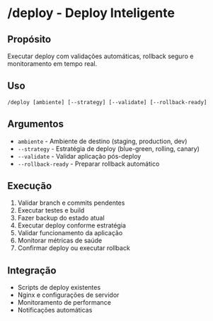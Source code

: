 # /deploy - Deploy Inteligente

## Propósito
Executar deploy com validações automáticas, rollback seguro e monitoramento em tempo real.

## Uso
```
/deploy [ambiente] [--strategy] [--validate] [--rollback-ready]
```

## Argumentos
- `ambiente` - Ambiente de destino (staging, production, dev)
- `--strategy` - Estratégia de deploy (blue-green, rolling, canary)
- `--validate` - Validar aplicação pós-deploy
- `--rollback-ready` - Preparar rollback automático

## Execução
1. Validar branch e commits pendentes
2. Executar testes e build
3. Fazer backup do estado atual
4. Executar deploy conforme estratégia
5. Validar funcionamento da aplicação
6. Monitorar métricas de saúde
7. Confirmar deploy ou executar rollback

## Integração
- Scripts de deploy existentes
- Nginx e configurações de servidor
- Monitoramento de performance
- Notificações automáticas
